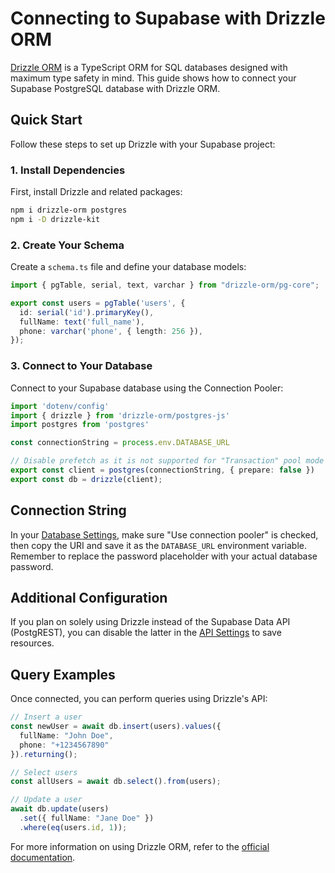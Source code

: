 # Connecting to Supabase with Drizzle ORM

[Drizzle ORM](https://github.com/drizzle-team/drizzle-orm) is a TypeScript ORM for SQL databases designed with maximum type safety in mind. This guide shows how to connect your Supabase PostgreSQL database with Drizzle ORM.

## Quick Start

Follow these steps to set up Drizzle with your Supabase project:

### 1. Install Dependencies

First, install Drizzle and related packages:

```bash
npm i drizzle-orm postgres
npm i -D drizzle-kit
```

### 2. Create Your Schema

Create a `schema.ts` file and define your database models:

```typescript
import { pgTable, serial, text, varchar } from "drizzle-orm/pg-core";

export const users = pgTable('users', {
  id: serial('id').primaryKey(),
  fullName: text('full_name'),
  phone: varchar('phone', { length: 256 }),
});
```

### 3. Connect to Your Database

Connect to your Supabase database using the Connection Pooler:

```typescript
import 'dotenv/config'
import { drizzle } from 'drizzle-orm/postgres-js'
import postgres from 'postgres'

const connectionString = process.env.DATABASE_URL

// Disable prefetch as it is not supported for "Transaction" pool mode
export const client = postgres(connectionString, { prepare: false })
export const db = drizzle(client);
```

## Connection String

In your [Database Settings](https://supabase.com/dashboard/project/_/settings/database), make sure "Use connection pooler" is checked, then copy the URI and save it as the `DATABASE_URL` environment variable. Remember to replace the password placeholder with your actual database password.

## Additional Configuration

If you plan on solely using Drizzle instead of the Supabase Data API (PostgREST), you can disable the latter in the [API Settings](https://supabase.com/dashboard/project/_/settings/api) to save resources.

## Query Examples

Once connected, you can perform queries using Drizzle's API:

```typescript
// Insert a user
const newUser = await db.insert(users).values({
  fullName: "John Doe",
  phone: "+1234567890"
}).returning();

// Select users
const allUsers = await db.select().from(users);

// Update a user
await db.update(users)
  .set({ fullName: "Jane Doe" })
  .where(eq(users.id, 1));
```

For more information on using Drizzle ORM, refer to the [official documentation](https://orm.drizzle.team/docs/overview).